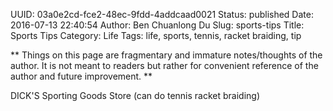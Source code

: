 UUID: 03a0e2cd-fce2-48ec-9fdd-4addcaad0021
Status: published
Date: 2016-07-13 22:40:54
Author: Ben Chuanlong Du
Slug: sports-tips
Title: Sports Tips
Category: Life
Tags: life, sports, tennis, racket braiding, tip

**
Things on this page are
fragmentary and immature notes/thoughts of the author.
It is not meant to readers
but rather for convenient reference of the author and future improvement.
**

DICK'S Sporting Goods Store  (can do tennis racket braiding)
